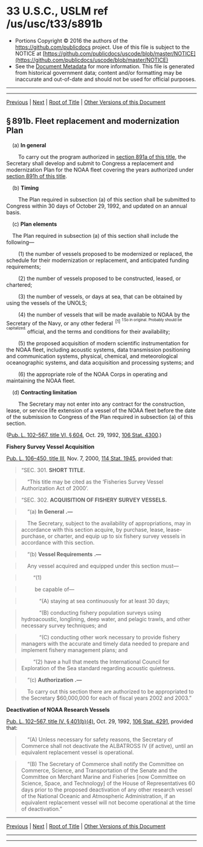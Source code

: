 ---
---

# 33 U.S.C., USLM ref /us/usc/t33/s891b

* Portions Copyright © 2016 the authors of the https://github.com/publicdocs project.
  Use of this file is subject to the NOTICE at [https://github.com/publicdocs/uscode/blob/master/NOTICE](https://github.com/publicdocs/uscode/blob/master/NOTICE)
* See the [Document Metadata](././../../../../..//README.md) for more information.
  This file is generated from historical government data; content and/or formatting may be inaccurate and out-of-date and should not be used for official purposes.

----------
----------

[Previous](./../../../../..//us/usc/t33/ch17/schIII/m__us_usc_t33_s891a.md) | [Next](./../../../../..//us/usc/t33/ch17/schIII/m__us_usc_t33_s891c.md) | [Root of Title](./../../../../../) | [Other Versions of this Document](https://publicdocs.github.io/go/links?ns=uslm&ref=%2Fus%2Fusc%2Ft33%2Fs891b)

## § 891b. Fleet replacement and modernization Plan

    (a) __In general__ 

        To carry out the program authorized in [section 891a of this title][/us/usc/t33/s891a], the Secretary shall develop and submit to Congress a replacement and modernization Plan for the NOAA fleet covering the years authorized under [section 891h of this title][/us/usc/t33/s891h].

    (b) __Timing__ 

        The Plan required in subsection (a) of this section shall be submitted to Congress within 30 days of October 29, 1992, and updated on an annual basis.

    (c) __Plan elements__ 

    The Plan required in subsection (a) of this section shall include the following—

        (1) the number of vessels proposed to be modernized or replaced, the schedule for their modernization or replacement, and anticipated funding requirements;

        (2) the number of vessels proposed to be constructed, leased, or chartered;

        (3) the number of vessels, or days at sea, that can be obtained by using the vessels of the UNOLS;

        (4) the number of vessels that will be made available to NOAA by the Secretary of the Navy, or any other federal  <sup>\[1\]</sup>  <sup><sup> 1 So in original. Probably should be capitalized. </sup></sup>  official, and the terms and conditions for their availability;

        (5) the proposed acquisition of modern scientific instrumentation for the NOAA fleet, including acoustic systems, data transmission positioning and communication systems, physical, chemical, and meteorological oceanographic systems, and data acquisition and processing systems; and

        (6) the appropriate role of the NOAA Corps in operating and maintaining the NOAA fleet.

    (d) __Contracting limitation__ 

        The Secretary may not enter into any contract for the construction, lease, or service life extension of a vessel of the NOAA fleet before the date of the submission to Congress of the Plan required in subsection (a) of this section.

([Pub. L. 102–567, title VI, § 604][/us/pl/102/567/s604], Oct. 29, 1992, [106 Stat. 4300][/us/stat/106/4300].)

 __Fishery Survey Vessel Acquisition__ 

[Pub. L. 106–450, title III][/us/pl/106/450], Nov. 7, 2000, [114 Stat. 1945][/us/stat/114/1945], provided that:

> “SEC. 301. __SHORT TITLE.__ 

>     “This title may be cited as the ‘Fisheries Survey Vessel Authorization Act of 2000’.

> “SEC. 302. __ACQUISITION OF FISHERY SURVEY VESSELS.__ 

>     “(a)  __In General__  __.—__ 

>     The Secretary, subject to the availability of appropriations, may in accordance with this section acquire, by purchase, lease, lease-purchase, or charter, and equip up to six fishery survey vessels in accordance with this section.

>     “(b)  __Vessel Requirements__  __.—__ 

>     Any vessel acquired and equipped under this section must—

>         “(1)

>          be capable of—

>             “(A) staying at sea continuously for at least 30 days;

>             “(B) conducting fishery population surveys using hydroacoustic, longlining, deep water, and pelagic trawls, and other necessary survey techniques; and

>             “(C) conducting other work necessary to provide fishery managers with the accurate and timely data needed to prepare and implement fishery management plans; and

>         “(2) have a hull that meets the International Council for Exploration of the Sea standard regarding acoustic quietness.

>     “(c)  __Authorization__  __.—__ 

>     To carry out this section there are authorized to be appropriated to the Secretary $60,000,000 for each of fiscal years 2002 and 2003.”

 __Deactivation of NOAA Research Vessels__ 

[Pub. L. 102–567, title IV, § 401(b)(4)][/us/pl/102/567/s401/b/4], Oct. 29, 1992, [106 Stat. 4291][/us/stat/106/4291], provided that:

>     “(A) Unless necessary for safety reasons, the Secretary of Commerce shall not deactivate the ALBATROSS IV (if active), until an equivalent replacement vessel is operational.

>     “(B) The Secretary of Commerce shall notify the Committee on Commerce, Science, and Transportation of the Senate and the Committee on Merchant Marine and Fisheries \[now Committee on Science, Space, and Technology\] of the House of Representatives 60 days prior to the proposed deactivation of any other research vessel of the National Oceanic and Atmospheric Administration, if an equivalent replacement vessel will not become operational at the time of deactivation.”

----------

[Previous](./../../../../..//us/usc/t33/ch17/schIII/m__us_usc_t33_s891a.md) | [Next](./../../../../..//us/usc/t33/ch17/schIII/m__us_usc_t33_s891c.md) | [Root of Title](./../../../../../) | [Other Versions of this Document](https://publicdocs.github.io/go/links?ns=uslm&ref=%2Fus%2Fusc%2Ft33%2Fs891b)

----------
----------

[/us/usc/t33/s891a]: https://publicdocs.github.io/go/links?ns=uslm&ref=%2Fus%2Fusc%2Ft33%2Fs891a
[/us/usc/t33/s891h]: https://publicdocs.github.io/go/links?ns=uslm&ref=%2Fus%2Fusc%2Ft33%2Fs891h
[/us/pl/102/567/s604]: https://publicdocs.github.io/go/links?ns=uslm&ref=%2Fus%2Fpl%2F102%2F567%2Fs604
[/us/stat/106/4300]: https://publicdocs.github.io/go/links?ns=uslm&ref=%2Fus%2Fstat%2F106%2F4300
[/us/pl/106/450]: https://publicdocs.github.io/go/links?ns=uslm&ref=%2Fus%2Fpl%2F106%2F450
[/us/stat/114/1945]: https://publicdocs.github.io/go/links?ns=uslm&ref=%2Fus%2Fstat%2F114%2F1945
[/us/pl/102/567/s401/b/4]: https://publicdocs.github.io/go/links?ns=uslm&ref=%2Fus%2Fpl%2F102%2F567%2Fs401%2Fb%2F4
[/us/stat/106/4291]: https://publicdocs.github.io/go/links?ns=uslm&ref=%2Fus%2Fstat%2F106%2F4291


